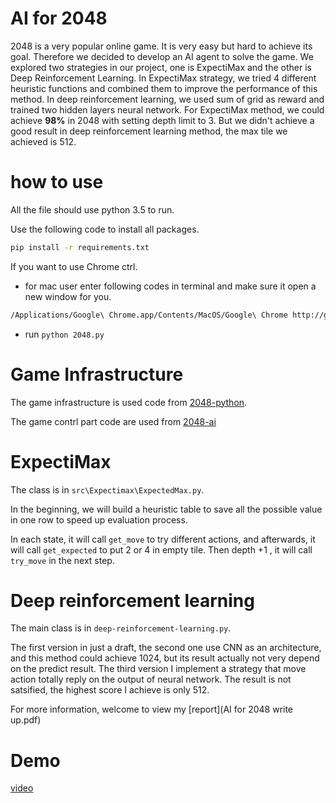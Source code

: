 # AI for 2048

2048 is a very popular online game. It is very easy but hard to achieve its goal. Therefore we decided to develop an AI agent to solve the game. We explored two strategies in our project, one is ExpectiMax and the other is Deep Reinforcement Learning. In ExpectiMax strategy, we tried 4 different heuristic functions and combined them to improve the performance of this method. In deep reinforcement learning, we used sum of grid as reward and trained two hidden layers neural network. For ExpectiMax method, we could achieve **98%** in 2048 with setting depth limit to 3. But we didn't achieve a good result in deep reinforcement learning method, the max tile we achieved is 512.

# how to use

All the file should use python 3.5 to run.

Use the following code to install all packages.

```bash
pip install -r requirements.txt
```

If you want to use Chrome ctrl.

- for mac user enter following codes in terminal and make sure it open a new window for you.

```bash
/Applications/Google\ Chrome.app/Contents/MacOS/Google\ Chrome http://gabrielecirulli.github.io/2048/ --remote-debugging-port=9222
```

- run `python 2048.py`


# Game Infrastructure


The game infrastructure is used code from [2048-python](https://github.com/yangshun/2048-python).

The game contrl part code are used from [2048-ai](https://github.com/nneonneo/2048-ai)

# ExpectiMax

The class is in `src\Expectimax\ExpectedMax.py`. 

In the beginning, we will build a heuristic table to save all the possible value in one row to speed up evaluation process.

In each state, it will call `get_move` to try different actions, and afterwards, it will call `get_expected` to put 2 or 4 in empty tile. Then depth +1 , it will call `try_move` in the next step.

# Deep reinforcement learning

The main class is in `deep-reinforcement-learning.py`.

The first version in just a draft, the second one use CNN as an architecture, and this method could achieve 1024, but its result actually not very depend on the predict result. The third version I implement a strategy that move action totally reply on the output of neural network. The result is not satsified, the highest score I achieve is only 512.


For more information, welcome to view my [report](AI for 2048 write up.pdf) 

# Demo 

[video](https://youtu.be/2Ydi4-JA03o)